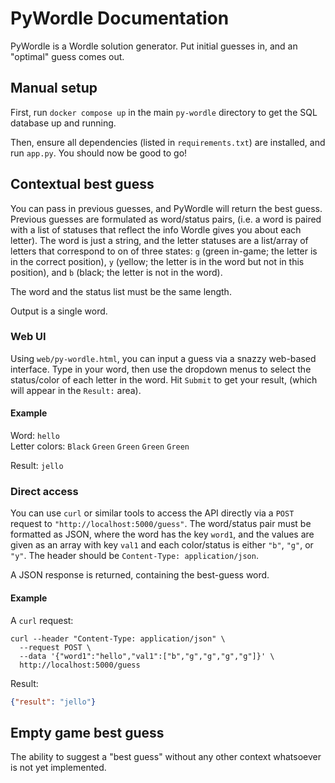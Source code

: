# PyWordle Documentation
PyWordle is a Wordle solution generator. Put initial guesses in, and an "optimal" guess comes out.

## Manual setup
First, run `docker compose up` in the main `py-wordle` directory to get the SQL database up and running.

Then, ensure all dependencies (listed in `requirements.txt`) are installed, and run `app.py`. You should now be
good to go!

## Contextual best guess
You can pass in previous guesses, and PyWordle will return the best guess. Previous guesses are formulated as
word/status pairs, (i.e. a word is paired with a list of statuses that reflect the info Wordle gives you about
 each letter). The word is just a string, and the letter statuses are a list/array of letters that correspond to
on of three states: `g` (green in-game; the letter is in the correct position), `y` (yellow; the letter is in the
word but not in this position), and `b` (black; the letter is not in the word). 

The word and the status list must be the same length. 

Output is a single word.

### Web UI
Using `web/py-wordle.html`, you can input a guess via a snazzy web-based interface. Type in your word, then use
the dropdown menus to select the status/color of each letter in the word. Hit `Submit` to get your result, (which
will appear in the `Result:` area).

#### Example
Word: `hello`<br/>
Letter colors: `Black` `Green` `Green` `Green` `Green`

Result: `jello`

### Direct access
You can use `curl` or similar tools to access the API directly via a `POST` request to `"http://localhost:5000/guess"`. 
The word/status pair must be formatted as JSON, where the word has the key `word1`, and the values are given as an 
array with key `val1` and each color/status is either `"b"`, `"g"`, or `"y"`. The header should 
be `Content-Type: application/json`.

A JSON response is returned, containing the best-guess word.

#### Example
A `curl` request:

```commandline
curl --header "Content-Type: application/json" \
  --request POST \
  --data '{"word1":"hello","val1":["b","g","g","g","g"]}' \
  http://localhost:5000/guess
```

Result:
```json
{"result": "jello"}
```

## Empty game best guess
The ability to suggest a "best guess" without any other context whatsoever is not yet implemented.